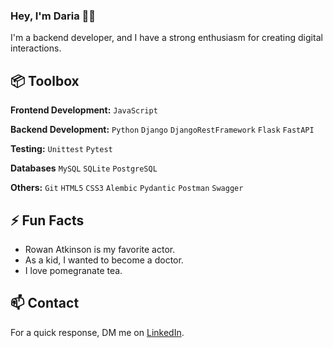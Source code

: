 ### Hey, I'm Daria 👋🏽  
I'm a backend developer, and I have a strong enthusiasm for creating digital interactions.

## 📦 Toolbox

**Frontend Development:** `JavaScript`
 
**Backend Development:** `Python` `Django` `DjangoRestFramework` `Flask` `FastAPI`

**Testing:** `Unittest` `Pytest`

**Databases** `MySQL` `SQLite` `PostgreSQL`

**Others:** `Git` `HTML5` `CSS3` `Alembic` `Pydantic` `Postman` `Swagger` 


## ⚡️ Fun Facts 

- Rowan Atkinson is my favorite actor.
- As a kid, I wanted to become a doctor.
- I love pomegranate tea.


## 📫 Contact

For a quick response, DM me on [LinkedIn](https://www.linkedin.com/in/dariavarlamovaa/). 
